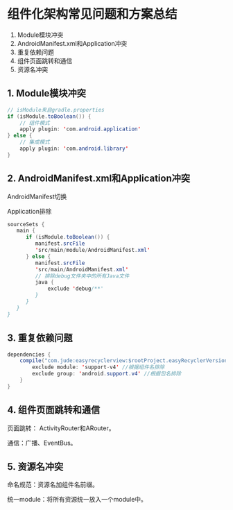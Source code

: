 # 组件化架构常见问题和方案总结

1. Module模块冲突
2. AndroidManifest.xml和Application冲突
3. 重复依赖问题
4. 组件页面跳转和通信
5. 资源名冲突

## 1. Module模块冲突

``` java
// isModule来自gradle.properties
if (isModule.toBoolean()) {
    // 组件模式
    apply plugin: 'com.android.application'
} else {
    // 集成模式
    apply plugin: 'com.android.library'
}
```

## 2. AndroidManifest.xml和Application冲突
AndroidManifest切换

Application排除
``` java
sourceSets {
   main {
      if (isModule.toBoolean()) {
         manifest.srcFile
         'src/main/module/AndroidManifest.xml'
      } else {
         manifest.srcFile
         'src/main/AndroidManifest.xml'
         // 排除debug文件夹中的所有Java文件
         java {
             exclude 'debug/**'
         }
      }
   }
}   
```

## 3. 重复依赖问题

``` java
dependencies {
    compile("com.jude:easyrecyclerview:$rootProject.easyRecyclerVersion") {
        exclude module: 'support-v4' //根据组件名排除
        exclude group: 'android.support.v4' //根据包名排除
    }
}
```

## 4. 组件页面跳转和通信

页面跳转： ActivityRouter和ARouter。

通信：广播、EventBus。

## 5. 资源名冲突

命名规范：资源名加组件名前缀。

统一module：将所有资源统一放入一个module中。





